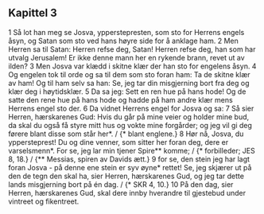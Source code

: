## Kapittel 3

1 Så lot han meg se Josva, ypperstepresten, som sto for Herrens engels åsyn, og Satan som sto ved hans høyre side for å anklage ham.
2 Men Herren sa til Satan: Herren refse deg, Satan! Herren refse deg, han som har utvalg Jerusalem! Er ikke denne mann her en rykende brann, revet ut av ilden?
3 Men Josva var klædd i skitne klær der han sto for engelens åsyn.
4 Og engelen tok til orde og sa til dem som sto foran ham: Ta de skitne klær av ham! Og til ham selv sa han: Se, jeg tar din misgjerning bort fra deg og klær deg i høytidsklær.
5 Da sa jeg: Sett en ren hue på hans hode! Og de satte den rene hue på hans hode og hadde på ham andre klær mens Herrens engel sto der.
6 Da vidnet Herrens engel for Josva og sa:
7 Så sier Herren, hærskarenes Gud: Hvis du går på mine veier og holder mine bud, da skal du også få styre mitt hus og vokte mine forgårder; og jeg vil gi deg førere blant disse som står her*. / {* blant englene.}
8 Hør nå, Josva, du yppersteprest! Du og dine venner, som sitter her foran deg, dere er varselsmenn*. For se, jeg lar min tjener Spire** komme; / {* forbilleder; JES 8, 18.} / {** Messias, spiren av Davids ætt.}
9 for se, den stein jeg har lagt foran Josva - på denne ene stein er syv øyne* rettet! Se, jeg skjærer ut på den de tegn den skal ha, sier Herren, hærskarenes Gud, og jeg tar dette lands misgjerning bort på én dag. / {* SKR 4, 10.}
10 På den dag, sier Herren, hærskarenes Gud, skal dere innby hverandre til gjestebud under vintreet og fikentreet.
